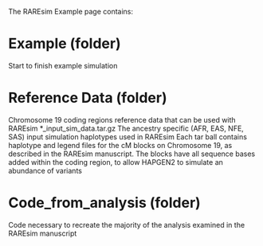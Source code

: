 The RAREsim Example page contains:

# Example (folder)
  Start to finish example simulation

# Reference Data (folder)
Chromosome 19 coding regions reference data that can be used with RAREsim
 *_input_sim_data.tar.gz
   The ancestry specific (AFR, EAS, NFE, SAS) input simulation haplotypes used in RAREsim
   Each tar ball contains haplotype and legend files for the cM blocks on Chromosome 19, as described in the  RAREsim manuscript.
   The blocks have all sequence bases added within the coding region, to allow HAPGEN2 to simulate an abundance of variants

# Code_from_analysis (folder)
  Code necessary to recreate the majority of the analysis examined in the RAREsim manuscript
